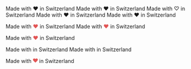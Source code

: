 <!-- Example #1 - no styling -->
Made with ❤ in Switzerland
Made with ♥ in Switzerland
Made with ♡ in Switzerland
Made with ❤️ in Switzerland
Made with ♥️ in Switzerland

<!-- Example #2 - inline-styled ❤ -->
Made with <span style="color: #e25555;">&#9829;</span> in Switzerland
Made with <span style="color: #e25555;">&hearts;</span> in Switzerland

<!-- Example #3 - CSS-style class for ❤ -->
<style>.heart{color:#e25555;}</style>
Made with <span class="heart">♥</span> in Switzerland

<!-- Example #4 - external ♥-icon -->
<link rel="stylesheet" type="text/css" href="https://code.ionicframework.com/ionicons/2.0.1/css/ionicons.min.css" />
Made with <i class="icon ion-heart"></i> in Switzerland
Made with <i class="icon ion-heart" style="color: #e25555;"></i> in Switzerland

<!-- Example #5 - inline svg (provided by FontAwesome) -->
Made with <svg viewBox="0 0 1792 1792" preserveAspectRatio="xMidYMid meet" xmlns="http://www.w3.org/2000/svg" style="height: 0.8rem;"><path d="M896 1664q-26 0-44-18l-624-602q-10-8-27.5-26T145 952.5 77 855 23.5 734 0 596q0-220 127-344t351-124q62 0 126.5 21.5t120 58T820 276t76 68q36-36 76-68t95.5-68.5 120-58T1314 128q224 0 351 124t127 344q0 221-229 450l-623 600q-18 18-44 18z" fill="#e25555"></path></svg> in Switzerland

<!-- Example #6 - JavaScript Console log -->
<script>
console.info(
  'Made with %c♥%c in Switzerland',
  'color: #e25555', 'color: unset'
);
</script>